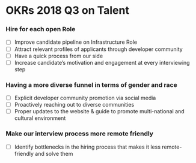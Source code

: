 # OKRs 2018 Q3 on Talent 

### Hire for each open Role

- [ ] Improve candidate pipeline on Infrastructure Role
- [ ] Attract relevant profiles of applicants through developer community
- [ ] Have a quick process from our side
- [ ] Increase candidate’s motivation and engagement at every interviewing step

### Having a more diverse funnel in terms of gender and race

- [ ] Explicit developer community promotion via social media
- [ ] Proactively reaching out to diverse communities
- [ ] Proper updates to the website & guide to promote multi-national and cultural environment

### Make our interview process more remote friendly

- [ ] Identify bottlenecks in the hiring process that makes it less remote-friendly and solve them